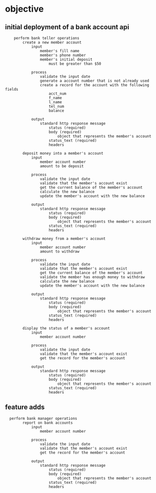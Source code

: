 # objective
## initial deployment of a bank account api
        perform bank teller operations
            create a new member account
                input
                    member's fill name
                    member's phone number
                    member's initial deposit
                        must be greater than $50

                process
                    validate the input date
                    generate a account number that is not already used
                    create a record for the account with the following fields
                        acct_num
                        f_name
                        l_name
                        tel_num
                        balance

                output
                    standard http response message
                        status (required)
                        body (required)
                            object that represents the member's account
                        status_text (required)
                        headers
                
            deposit money into a member's account
                input
                    member account number
                    amount to be deposit

                process
                    validate the input date
                    validate that the member's account exist
                    get the current balance of the member's account
                    calculate the new balance
                    update the member's account with the new balance

                output
                    standard http response message
                        status (required)
                        body (required)
                            object that represents the member's account
                        status_text (required)
                        headers

            withdraw money from a member's account
                input
                    member account number
                    amount to withdraw

                process
                    validate the input date
                    validate that the member's account exist
                    get the current balance of the member's account
                    validate the member has enough money to withdraw
                    calculate the new balance
                    update the member's account with the new balance

                output
                    standard http response message
                        status (required)
                        body (required)
                            object that represents the member's account
                        status_text (required)
                        headers
                        
            display the status of a member's account
                input
                    member account number

                process
                    validate the input date
                    validate that the member's account exist
                    get the record for the member's account

                output
                    standard http response message
                        status (required)
                        body (required)
                            object that represents the member's account
                        status_text (required)
                        headers

## feature adds
      perform bank manager operations
            report on bank accounts
                input
                    member account number

                process
                    validate the input date
                    validate that the member's account exist
                    get the record for the member's account

                output
                    standard http response message
                        status (required)
                        body (required)
                            object that represents the member's account
                        status_text (required)
                        headers
